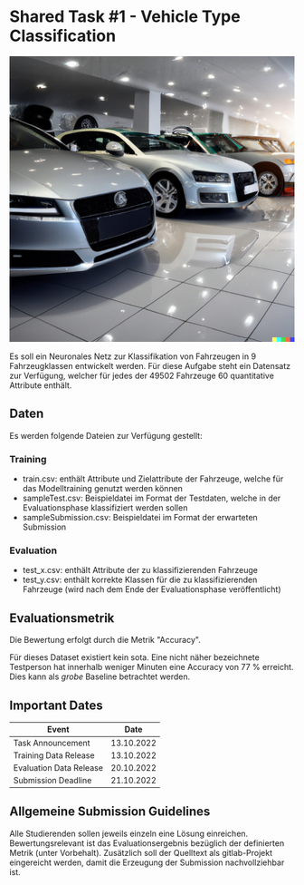 # Shared Task #1 - Vehicle Type Classification
![car_showroom.png](car_showroom.png)

Es soll ein Neuronales Netz zur Klassifikation von Fahrzeugen in 9 Fahrzeugklassen entwickelt werden. Für diese Aufgabe
steht ein Datensatz zur Verfügung, welcher für jedes der 49502 Fahrzeuge 60 quantitative Attribute enthält.

## Daten

Es werden folgende Dateien zur Verfügung gestellt:

### Training

- train.csv: enthält Attribute und Zielattribute der Fahrzeuge, welche für das Modelltraining genutzt werden können
- sampleTest.csv: Beispieldatei im Format der Testdaten, welche in der Evaluationsphase klassifiziert werden sollen
- sampleSubmission.csv: Beispieldatei im Format der erwarteten Submission

### Evaluation

- test_x.csv: enthält Attribute der zu klassifizierenden Fahrzeuge
- test_y.csv: enthält korrekte Klassen für die zu klassifizierenden Fahrzeuge (wird nach dem Ende der Evaluationsphase
  veröffentlicht)

## Evaluationsmetrik

Die Bewertung erfolgt durch die Metrik "Accuracy".

Für dieses Dataset existiert kein sota. Eine nicht näher bezeichnete Testperson hat innerhalb weniger Minuten eine
Accuracy von 77 % erreicht. Dies kann als _grobe_ Baseline betrachtet werden.

## Important Dates

| Event                   | Date       |
|-------------------------|------------|
| Task Announcement       | 13.10.2022 |
| Training Data Release   | 13.10.2022 |
| Evaluation Data Release | 20.10.2022 |
| Submission Deadline     | 21.10.2022 |

## Allgemeine Submission Guidelines

Alle Studierenden sollen jeweils einzeln eine Lösung einreichen. Bewertungsrelevant ist das Evaluationsergebnis
bezüglich der definierten Metrik (unter Vorbehalt). Zusätzlich soll der Quelltext als gitlab-Projekt eingereicht werden,
damit die Erzeugung der Submission nachvollziehbar ist.  

